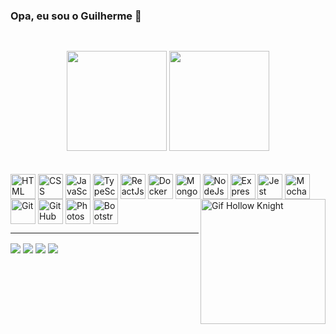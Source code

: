 ### Opa, eu sou o Guilherme 👋

##

<br>

<div align="center">
<img height="160" src="https://github-readme-stats-git-masterrstaa-rickstaa.vercel.app/api?username=Draxwell0&show_icons=true&theme=tokyonight&include_all_commits=true&count_private=true"/>

<img height="160" src="https://github-readme-stats-git-masterrstaa-rickstaa.vercel.app/api/top-langs/?username=Draxwell0&layout=compact&langs_count=7&theme=tokyonight"/>
</div><br>

<div style="display: inline_block"><br>

 <img align="center" alt="HTML" height="40" src="https://cdn.jsdelivr.net/gh/devicons/devicon/icons/html5/html5-original.svg" />
 <img align="center" alt="CSS" height="40" src="https://cdn.jsdelivr.net/gh/devicons/devicon/icons/css3/css3-original.svg" />
 <img align="center" alt="JavaScript" height="40" src="https://cdn.jsdelivr.net/gh/devicons/devicon/icons/javascript/javascript-original.svg" />
 <img align="center" alt="TypeScript" height="40" src="https://cdn.jsdelivr.net/gh/devicons/devicon/icons/typescript/typescript-plain.svg" />
 <img align="center" alt="ReactJs" height="40" src="https://cdn.jsdelivr.net/gh/devicons/devicon/icons/react/react-original.svg" />
 <img align="center" alt="Docker" height="40" src="https://cdn.jsdelivr.net/gh/devicons/devicon/icons/docker/docker-plain.svg" />
 
 <img align="center" alt="MongoDB" height="40" src="https://cdn.jsdelivr.net/gh/devicons/devicon/icons/mongodb/mongodb-plain.svg" />
 <img align="center" alt="NodeJs" height="40" src="https://cdn.jsdelivr.net/gh/devicons/devicon/icons/nodejs/nodejs-original.svg" />
 <img align="center" alt="Express" height="40" src="https://cdn.jsdelivr.net/gh/devicons/devicon/icons/express/express-original.svg" />
 <img align="center" alt="Jest" height="40" src="https://cdn.jsdelivr.net/gh/devicons/devicon/icons/jest/jest-plain.svg" />
 <img align="center" alt="Mocha" height="40" src="https://cdn.jsdelivr.net/gh/devicons/devicon/icons/mocha/mocha-plain.svg" />         
 <img align="center" alt="Git" height="40" src="https://cdn.jsdelivr.net/gh/devicons/devicon/icons/git/git-original.svg" />
 
 <img align="center" alt="GitHub" height="40" src="https://cdn.jsdelivr.net/gh/devicons/devicon/icons/github/github-original.svg" />
 <img align="center" alt="Photoshop" height="40" src="https://cdn.jsdelivr.net/gh/devicons/devicon/icons/photoshop/photoshop-plain.svg" />
 <img align="center" alt="Bootstrap" height="40" src="https://cdn.jsdelivr.net/gh/devicons/devicon/icons/bootstrap/bootstrap-original.svg" />
 
 
 
 <img align="right" alt="Gif Hollow Knight" height="200" src ="https://i.pinimg.com/originals/fc/e3/53/fce3539f9b65a0a385062e2a5240c128.gif">
</div>

<hr>

<div>

  <a href="https://github.com/Draxwell0" target="_blank" rel="external">
  <img align="center" src="https://img.shields.io/badge/GitHub-100000?style=for-the-badge&logo=github&logoColor=white" target="_blank"></a>
 
  <a href="https://leetcode.com/Draxwell0/" target="_blank" rel="external">
  <img align="center" src="https://img.shields.io/badge/-LeetCode-FFA116?style=for-the-badge&logo=LeetCode&logoColor=black" target="_blank"></a>
   
  <a href="https://www.linkedin.com/in/guilherme-oliveira-melo-327243224/" target="_blank" rel="external">
  <img align="center" src="https://img.shields.io/badge/LinkedIn-0077B5?style=for-the-badge&logo=linkedin&logoColor=white" target="_blank"></a>
  
  <a href="mailto:melog0789@gmail.com" target="_blank" rel="external">
  <img align="center" src="https://img.shields.io/badge/Gmail-D14836?style=for-the-badge&logo=gmail&logoColor=white" target="_blank"></a>

</div>



